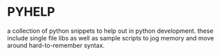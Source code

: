 # PYHELP
a collection of python snippets to help out in python development. these include single file libs as well as sample scripts to jog memory and move around hard-to-remember syntax.
